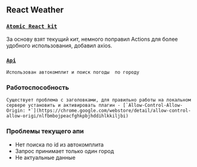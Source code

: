 ## React Weather

### [`Atomic React kit`](https://github.com/diegohaz/arc)
  За основу взят текущий кит, немного поправил Actions для более удобного использования, добавил axios.

### [`Api`](http://opogode.ru/api-v1)
	Использован автокомплит и поиск погоды	по городу

### Работоспособность
	Существует проблема с заголовками, для правильно работы на локальном сервере установить и активировать плагин - [`Allow-Control-Allow-Origin: *`](https://chrome.google.com/webstore/detail/allow-control-allow-origi/nlfbmbojpeacfghkpbjhddihlkkiljbi)
	
### Проблемы текущего апи
- Нет поиска по id из автокомплита
- Запрос принимает только один город
- Не актуальные данные
